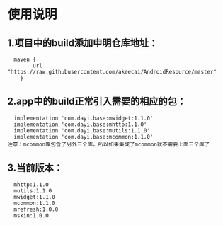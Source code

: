 # 使用说明
## 1.项目中的build添加申明仓库地址：
      maven {
            url "https://raw.githubusercontent.com/akeecai/AndroidResource/master"
        }
## 2.app中的build正常引入需要的相应的包：
      implementation 'com.dayi.base:mwidget:1.1.0'
      implementation 'com.dayi.base:mhttp:1.1.0'
      implementation 'com.dayi.base:mutils:1.1.0'
      implementation 'com.dayi.base:mcommon:1.1.0'
    注意：mcommon库包含了另外三个库，所以如果集成了mcommon就不需要上面三个库了
## 3.当前版本：
      mhttp:1.1.0
      mutils:1.1.0
      mwidget:1.1.0
      mcommon:1.1.0
      mrefresh:1.0.0
      mskin:1.0.0
